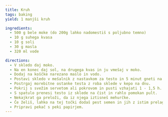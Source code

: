 ```yaml
---
title: Kruh
tags: baking
yield: 1 manjši kruh

ingredients:
  - 500 g bele moke (do 200g lahko nadomestiš s poljubno temno)
  - 10 g suhega kvasa
  - 10 g soli
  - 30 g masla
  - 320 ml vode

directions:
  - V skledo daj moko.
  - Na en konec daj sol, na drugega kvas in ju vmešaj v moko.
  - Dodaj na koščke narezano maslo in vodo.
  - Postavi skledo v mešalnik z nastavkom za testo in 5 minut gneti na najnižji hitrosti.
  - Postrgaj morebitne ostanke testa z roba sklede v kepo na dnu.
  - Pokrij s svežim servetom ali pokrovom in pusti vzhajati 1 - 1,5 h.
  - S spatulo prenesi testo iz sklede na čist in rahlo pomokan pult.
  - Nekajkrat ga preloži, da iz njega iztisneš mehurčke.
  - Če želiš, lahko na tej točki dodaš pest semen in jih z istim prelaganjem testa počasi porazporediš po testu.
  - Pripravi pekač s peki papirjem.
---
```


<Recipe :data="$frontmatter" />
